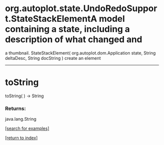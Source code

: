 # org.autoplot.state.UndoRedoSupport.StateStackElementA model containing a state, including a description of what changed and
 a thumbnail.
StateStackElement( org.autoplot.dom.Application state, String deltaDesc, String docString )
create an element

***
<a name="toString"></a>
# toString
toString(  ) &rarr; String



### Returns:
java.lang.String


<a href="https://github.com/autoplot/dev/search?q=toString&unscoped_q=toString">[search for examples]</a>

<a href="https://github.com/autoplot/documentation/blob/master/javadoc/index-all.md">[return to index]</a>

